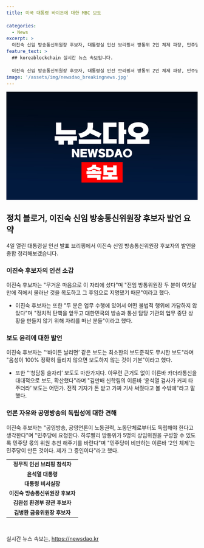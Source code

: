 ```yaml
---
title: 미국 대통령 바이든에 대한 MBC 보도

categories:
  - News
excerpt: >
  이진숙 신임 방송통신위원장 후보자, 대통령실 인선 브리핑서 방통위 2인 체제 파장, 민주당에 비판. 기자회견에서 보도윤리 언급, 공영방송 독립성 주장. 바이든 날리면 등 보도 비판, 가짜뉴스 구분 요청.
feature_text: >
  ## koreablockchain 실시간 뉴스 속보입니다.

  이진숙 신임 방송통신위원장 후보자, 대통령실 인선 브리핑서 방통위 2인 체제 파장, 민주당에 비판. 기자회견에서 보도윤리 언급, 공영방송 독립성 주장. 바이든 날리면 등 보도 비판, 가짜뉴스 구분 요청.
image: '/assets/img/newsdao_breakingnews.jpg'
---
```


<p><img src="/assets/img/newsdao_breakingnews.jpg" alt="koreablockchain 속보" /></p>

<h2 data-ke-size="size26">정치 블로거, 이진숙 신임 방송통신위원장 후보자 발언 요약</h2>

<p data-ke-size="size16">4일 열린 대통령실 인선 발표 브리핑에서 이진숙 신임 방송통신위원장 후보자의 발언을 종합 정리해보겠습니다.</p>

<h3>이진숙 후보자의 인선 소감</h3>

<p data-ke-size="size16">이진숙 후보자는 "무거운 마음으로 이 자리에 섰다"며 "전임 방통위원장 두 분이 여섯달 만에 직에서 물러난 것을 목도하고 그 후임으로 지명됐기 때문"이라고 했다.</p>

<ul>
  <li>이진숙 후보자는 또한 "두 분은 업무 수행에 있어서 어떤 불법적 행위에 가담하지 않았다"며 "정치적 탄핵을 앞두고 대한민국의 방송과 통신 담당 기관의 업무 중단 상황을 만들지 않기 위해 자리를 떠난 분들"이라고 했다.</li>
</ul>

<h3>보도 윤리에 대한 발언</h3>

<p data-ke-size="size16">이진숙 후보자는 "‘바이든 날리면’ 같은 보도는 최소한의 보도준칙도 무시한 보도"라며 "음성이 100% 정확히 들리지 않으면 보도하지 않는 것이 기본"이라고 했다.</p>

<ul>
  <li>또한 "‘청담동 술자리’ 보도도 마찬가지다. 아무런 근거도 없이 이른바 카더라통신을 대대적으로 보도, 확산했다"라며 "김만배 신학림의 이른바 ‘윤석열 검사가 커피 타주더라’ 보도는 어떤가. 전직 기자가 돈 받고 가짜 기사 써줬다고 볼 수밖에"라고 말했다.</li>
</ul>

<h3>언론 자유와 공영방송의 독립성에 대한 견해</h3>

<p data-ke-size="size16">이진숙 후보자는 "공영방송, 공영언론이 노동권력, 노동단체로부터도 독립해야 한다고 생각한다"며 "민주당에 요청한다. 하루빨리 방통위가 5명의 상임위원을 구성할 수 있도록 민주당 몫의 위원 추천 해주기를 바란다"며 "민주당이 비판하는 이른바 ‘2인 체제’는 민주당이 만든 것이다. 제가 그 증인이다"라고 했다.</p>

<table>
  <tr>
    <td style="text-align: center; height: 17px;"><b>정무직 인선 브리핑 참석자</b></td>
  </tr>
  <tr>
    <td style="text-align: center; height: 17px;"><b>윤석열 대통령</b></td>
  </tr>
  <tr>
    <td style="text-align: center; height: 17px;"><b>대통령 비서실장</b></td>
  </tr>
  <tr>
    <td style="text-align: center; height: 17px;"><b>이진숙 방송통신위원장 후보자</b></td>
  </tr>
  <tr>
    <td style="text-align: center; height: 17px;"><b>김완섭 환경부 장관 후보자</b></td>
  </tr>
  <tr>
    <td style="text-align: center; height: 17px;"><b>김병환 금융위원장 후보자</b></td>
  </tr>
</table>

<p data-ke-size="size16">&nbsp;</p>
실시간 뉴스 속보는, <a href="https://newsdao.kr" rel="dofollow">https://newsdao.kr</a>


